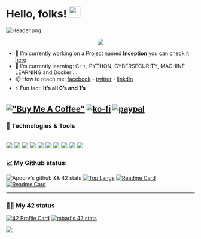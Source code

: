 # Hello, folks! <img src="https://github.com/barimehdi77/barimehdi77/blob/main/wave.gif" width="30px">
<!--
[![42 Profile Card](https://github.com/barimehdi77/barimehdi77/blob/main/header.png)](https://github.com/BariMehdi77)
**barimehdi77/barimehdi77** is a ✨ _special_ ✨ repository because its `README.md` (this file) appears on your GitHub profile.

Here are some ideas to get you started:
-->
![Header.png](https://github.com/barimehdi77/barimehdi77/blob/main/header.png)
<p align="center"><img align="center" src="https://komarev.com/ghpvc/?username=barimehdi77&&color=blue&style=flat-square"></p>

- 🔭 I’m currently working on a Project named **Inception** you can check it [here](https://github.com/barimehdi77/inception)
- 🌱 I’m currently learning: C++, PYTHON, CYBERSECURITY, MACHINE LEARNING and Docker ...
- 📫 How to reach me: [facebook](https://www.facebook.com/bari.mehdi.77/) - [twitter](https://twitter.com/Barimehdi77) - [linkdin](https://www.linkedin.com/in/Barimehdi77/)
- ⚡ Fun fact: **It’s all 0’s and 1’s**

[!["Buy Me A Coffee"](https://www.buymeacoffee.com/assets/img/custom_images/orange_img.png)](https://www.buymeacoffee.com/barimehdi77)
[![ko-fi](https://ko-fi.com/img/githubbutton_sm.svg)](https://ko-fi.com/K3K45UOA7)
[![paypal](https://www.paypalobjects.com/en_US/i/btn/btn_donateCC_LG.gif)](https://paypal.me/barimehdi77)
---
### 🔧 Technologies & Tools
![](https://img.shields.io/badge/OS-Linux-informational?style=flat&logo=linux&logoColor=white&color=2bbc8a)
![](https://img.shields.io/badge/Editor-VS_Code-informational?style=flat&logo=intellij-idea&logoColor=white&color=2bbc8a)
![](https://img.shields.io/badge/Code-C-informational?style=flat&logo=c&logoColor=white&color=2bbc8a)
![](https://img.shields.io/badge/Code-Python-informational?style=flat&logo=python&logoColor=white&color=2bbc8a)
![](https://img.shields.io/badge/Code-c++-informational?style=flat&logo=C&logoColor=white&color=2bbc8a)
![](https://img.shields.io/badge/Code-Make-informational?style=flat&logo=cmake&logoColor=white&color=2bbc8a)
![](https://img.shields.io/badge/Shell-Bash-informational?style=flat&logo=gnu-bash&logoColor=white&color=2bbc8a)
![](https://img.shields.io/badge/Tools-MySQL-informational?style=flat&logo=mysql&logoColor=white&color=2bbc8a)
![](https://img.shields.io/badge/Tools-Docker-informational?style=flat&logo=docker&logoColor=white&color=2bbc8a)
![](https://img.shields.io/badge/Tools-cybersecurity-informational?style=flat&logo=red-hat-open-shift&logoColor=white&color=2bbc8a)
---
### 📈 My Github status:
![Apoorv's github && 42 stats](https://github-readme-stats.vercel.app/api?username=barimehdi77&show_icons=true&theme=radical)
[![Top Langs](https://github-readme-stats.vercel.app/api/top-langs/?username=barimehdi77&layout=compact&theme=radical)](https://github.com/anuraghazra/github-readme-stats)
[![Readme Card](https://github-readme-stats.vercel.app/api/pin/?username=barimehdi77&repo=42-piscine-exam&theme=radical)](https://github.com/barimehdi77/42-piscine-exam)
[![Readme Card](https://github-readme-stats.vercel.app/api/pin/?username=barimehdi77&repo=Inception&theme=radical)](https://github.com/barimehdi77/inception)


---
### 👨‍💻 My 42 status
[![42 Profile Card](https://1337-readme.vercel.app/api/profile?dark=true&login=mbari)](https://github.com/BariMehdi77)
[![mbari's 42 stats](https://badge42.herokuapp.com/api/stats/mbari?cursus=C%20reloaded)](https://github.com/BariMehdi77)

![](https://hit.yhype.me/github/profile?user_id=54292953)
